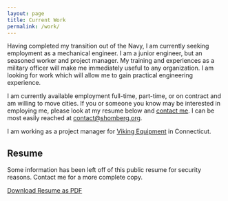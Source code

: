 ```yaml
---
layout: page
title: Current Work
permalink: /work/
---
```


Having completed my transition out of the Navy, I am currently seeking employment as a mechanical engineer. I am a junior engineer, but an seasoned worker and project manager. My training and experiences as a military officer will make me immediately useful to any organization. I am looking for work which will allow me to gain practical engineering experience.

I am currently available employment full-time, part-time, or on contract and am willing to move cities. If you or someone you know may be interested in employing me, please look at my resume below and [contact me](contact). I can be most easily reached at [contact@shomberg.org](mailto:contact@shomberg.org).

I am working as a project manager for [Viking Equipment](http://vikingequip.com) in Connecticut.

## Resume

Some information has been left off of this public resume for security reasons. Contact me for a more complete copy.

[Download Resume as PDF](https://github.com/rshom/Resume/raw/master/shomberg-resume.pdf)


<!-- Upload more formats
[Download Resume as Plain Text](https://github.com/rshom/Resume/raw/master/resume.txt)

[Download Resume as Word Document](https://github.com/rshom/Resume/raw/master/resume.pdf)

--------------------------------------------

{% include_relative resume.md %}
-->




